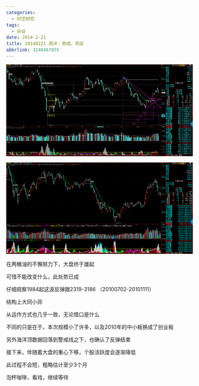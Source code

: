 ```yaml
---
categories:
  - 时空研究
tags:
  - 杂谈
date: 2014-2-21
title: 20140221 周评：势成，局定
abbrlink: 3240467055
---
```

![20140221-0](/images/20140221-0.jpeg)

![20140221-1](/images/20140221-1.gif)

在两桶油的不懈努力下，大盘终于雄起

可惜不能改变什么，此处势已成

仔细观察1984起这波反弹跟2319-3186 （20100702-20101111）

结构上大同小异

从运作方式也几乎一致，无论借口是什么

不同的只是在于，本次规模小了许多，以及2010年的中小板换成了创业板

另外海洋顶数据回落到警戒线之下，也确认了反弹结束

接下来，伴随着大盘的重心下移，个股活跃度会逐渐降低

此过程不会短，粗略估计至少3个月

泡杯咖啡，看戏，继续等待


